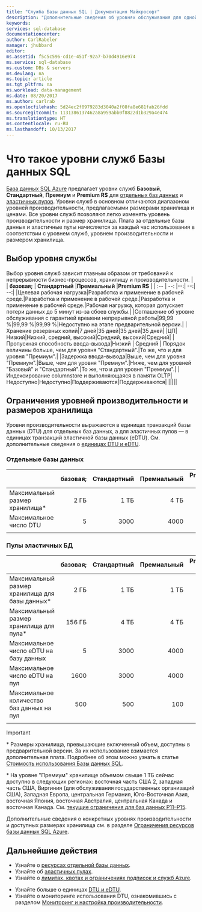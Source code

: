 ```yaml
---
title: "Служба Базы данных SQL | Документация Майкрософт"
description: "Дополнительные сведения об уровнях обслуживания для одной базы данных или пула баз данных в зависимости от уровней производительности и размеров хранилища."
keywords: 
services: sql-database
documentationcenter: 
author: CarlRabeler
manager: jhubbard
editor: 
ms.assetid: f5c5c596-cd1e-451f-92a7-b70d4916e974
ms.service: sql-database
ms.custom: DBs & servers
ms.devlang: na
ms.topic: article
ms.tgt_pltfrm: na
ms.workload: data-management
ms.date: 08/20/2017
ms.author: carlrab
ms.openlocfilehash: 5d24ec2f0979283d3040a2f08fa8e681fab26fdd
ms.sourcegitcommit: 1131386137462a8a959abb0f8822d1b329a4e474
ms.translationtype: HT
ms.contentlocale: ru-RU
ms.lasthandoff: 10/13/2017
---
```

# <a name="what-are-azure-sql-database-service-tiers"></a>Что такое уровни служб Базы данных SQL

[База данных SQL Azure](sql-database-technical-overview.md) предлагает уровни служб **Базовый**, **Стандартный**, **Премиум** и **Premium RS** для [отдельных баз данных](sql-database-single-database-resources.md) и [эластичных пулов](sql-database-elastic-pool.md). Уровни служб в основном отличаются диапазоном уровней производительности, предлагаемыми размерами хранилища и ценами.  Все уровни служб позволяют легко изменять уровень производительности и размер хранилища.  Плата за отдельные базы данных и эластичные пулы начисляется за каждый час использования в соответствии с уровнем служб, уровнем производительности и размером хранилища.   

## <a name="choosing-a-service-tier"></a>Выбор уровня службы

Выбор уровня служб зависит главным образом от требований к непрерывности бизнес-процессов, хранилищу и производительности.
| | **базовая;** | **Стандартный** |**Премиальный** |**Premium RS** |
| :-- | --: |--:| --:| --:| 
|Целевая рабочая нагрузка|Разработка и применение в рабочей среде.|Разработка и применение в рабочей среде.|Разработка и применение в рабочей среде.|Рабочая нагрузка, которая допускает потери данных до 5 минут из-за сбоев службы.|
|Соглашение об уровне обслуживания с гарантией времени непрерывной работы|99,99 %|99,99 %|99,99 %|Недоступно на этапе предварительной версии.|
|Хранение резервных копий|7 дней|35 дней|35 дней|35 дней|
|ЦП|Низкий|Низкий, средний, высокий|Средний, высокий|Средний|
|Пропускная способность ввода-вывода|Низкий  | Средний | Порядок величины больше, чем для уровня "Стандартный".|То же, что и для уровня "Премиум".|
|Задержка ввода-вывода|Выше, чем для уровня "Премиум".|Выше, чем для уровня "Премиум".|Ниже, чем для уровней "Базовый" и "Стандартный".|То же, что и для уровня "Премиум".|
|Индексирование columnstore и выполняющаяся в памяти OLTP|Недоступно|Недоступно|Поддерживаются|Поддерживаются|
|||||

## <a name="performance-level-and-storage-size-limits"></a>Ограничения уровней производительности и размеров хранилища

Уровни производительности выражаются в единицах транзакций базы данных (DTU) для отдельных баз данных, а для эластичных пулов — в единицах транзакций эластичной базы данных (eDTU). См. дополнительные сведения о [единицах DTU и eDTU](sql-database-what-is-a-dtu.md).

### <a name="single-databases"></a>Отдельные базы данных

|  | **базовая;** | **Стандартный** | **Премиальный** | **Premium RS**|
| :-- | --: | --: | --: | --: |
| Максимальный размер хранилища* | 2 ГБ | 1 TБ | 4 TБ  | 1 TБ  |
| Максимальное число DTU | 5 | 3000 | 4000 | 1000 |
||||||

### <a name="elastic-pools"></a>Пулы эластичных БД

| | **базовая;** | **Стандартный** | **Премиальный** | **Premium RS**|
| :-- | --: | --: | --: | --: |
| Максимальный размер хранилища для базы данных*  | 2 ГБ | 1 TБ | 1 TБ | 1 TБ |
| Максимальный размер хранилища для пула* | 156 ГБ | 4 TБ | 4 TБ | 1 TБ |
| Максимальное число eDTU на базу данных | 5 | 3000 | 4000 | 1000 |
| Максимальное число eDTU на пул | 1600 | 3000 | 4000 | 1000 |
| Максимальное количество баз данных на пул | 500  | 500 | 100 | 100 |
||||||

> [!IMPORTANT]
> \* Размеры хранилища, превышающие включенный объем, доступны в предварительной версии. За их использование взимается дополнительная плата. Подробнее об этом можно узнать в статье [Стоимость использования Базы данных SQL](https://azure.microsoft.com/pricing/details/sql-database/). 
>
> \* На уровне "Премиум" хранилище объемом свыше 1 ТБ сейчас доступно в следующих регионах: восточная часть США 2, западная часть США, Виргиния (для обслуживания государственных организаций США), Западная Европа, центральная Германия, Юго-Восточная Азия, восточная Япония, восточная Австралия, центральная Канада и восточная Канада. См. [текущие ограничения для баз данных P11–P15](sql-database-resource-limits.md#single-database-limitations-of-p11-and-p15-when-the-maximum-size-greater-than-1-tb).  
> 

Дополнительные сведения о конкретных уровнях производительности и доступных размерах хранилища см. в разделе [Ограничения ресурсов базы данных SQL Azure](sql-database-resource-limits.md).


## <a name="next-steps"></a>Дальнейшие действия

- Узнайте о [ресурсах отдельной базы данных](sql-database-single-database-resources.md).
- Узнайте об [эластичных пулах](sql-database-elastic-pool.md).
- Узнайте о [лимитах, квотах и ограничениях подписок и служб Azure](../azure-subscription-service-limits.md).
* Узнайте больше о единицах [DTU и eDTU](sql-database-what-is-a-dtu.md).
* Узнайте о мониторинге использования DTU, ознакомившись с разделом [Мониторинг и настройка производительности](sql-database-troubleshoot-performance.md).

